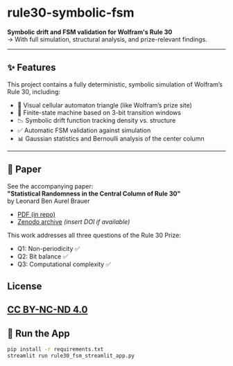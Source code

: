 
# rule30-symbolic-fsm

**Symbolic drift and FSM validation for Wolfram's Rule 30**  
→ With full simulation, structural analysis, and prize-relevant findings.

---

## ✨ Features

This project contains a fully deterministic, symbolic simulation of Wolfram’s Rule 30, including:

- 🧱 Visual cellular automaton triangle (like Wolfram’s prize site)
- 🔄 Finite-state machine based on 3-bit transition windows
- 📉 Symbolic drift function tracking density vs. structure
- ✅ Automatic FSM validation against simulation
- 📊 Gaussian statistics and Bernoulli analysis of the center column

---

## 📄 Paper

See the accompanying paper:  
**"Statistical Randomness in the Central Column of Rule 30"**  
by Leonard Ben Aurel Brauer

- [PDF (in repo)](./Rule_30_paper.pdf)
- [Zenodo archive](https://doi.org/...) *(insert DOI if available)*

This work addresses all three questions of the Rule 30 Prize:

- Q1: Non-periodicity ✅  
- Q2: Bit balance ✅  
- Q3: Computational complexity ✅  

## License

[CC BY-NC-ND 4.0](https://creativecommons.org/licenses/by-nc-nd/4.0/)
---

## 🚀 Run the App

```bash
pip install -r requirements.txt
streamlit run rule30_fsm_streamlit_app.py
